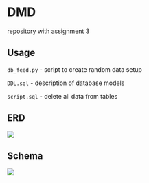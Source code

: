 # DMD
repository with assignment 3

## Usage

```db_feed.py``` - script to create random data setup 

```DDL.sql``` - description of database models

```script.sql``` - delete all data from tables

## ERD
![](https://github.com/indionapolis/DMD/blob/master/ER.png)
## Schema
![](https://github.com/indionapolis/DMD/blob/master/main.png)
